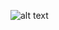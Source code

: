 ![alt text](https://res.cloudinary.com/dz209s6jk/image/upload/v1721234373/Challenges/jquszyijb2sxtpl3krck.jpg)
